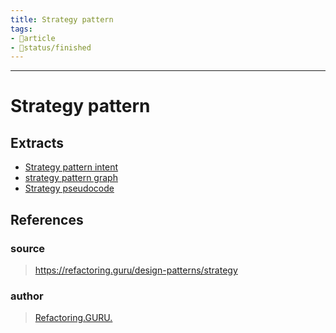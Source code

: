 ```yaml
---
title: Strategy pattern
tags:
- 📄article
- 🚦status/finished
---
```



---

# Strategy pattern

## Extracts
- [Strategy pattern intent](/Extracts/Strategy%20pattern%20intent.md)
- [strategy pattern graph](/Extracts/strategy%20pattern%20graph.md)
- [Strategy pseudocode](/Extracts/Strategy%20pseudocode.md)
## References

### source
> https://refactoring.guru/design-patterns/strategy
### author
> [Refactoring.GURU.](/Authors/Refactoring.GURU..md)
